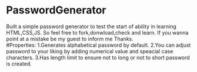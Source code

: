 # PasswordGenerator
Built a simple password generator to test the start of ability in learning HTML,CSS,JS. So feel free to fork,donwload,check and learn.
If you wanna point at a mistake be my guest to inform  me Thanks.  
#Properties: 
1.Generates alphabetical password by default. 
2.You can adjust password to your liking by adding numerical value and speacial case characters. 
3.Has length limit to ensure not to long or not to short password is created. 
